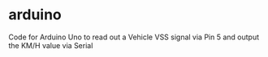 arduino
=======

Code for Arduino Uno to read out a Vehicle VSS signal via Pin 5 and output the KM/H value via Serial 
